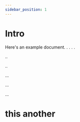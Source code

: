 ```yaml
---
sidebar_position: 1
---
```


# Intro

Here's an example document.
.
.
.
.



..


..




...





...




...





# this another